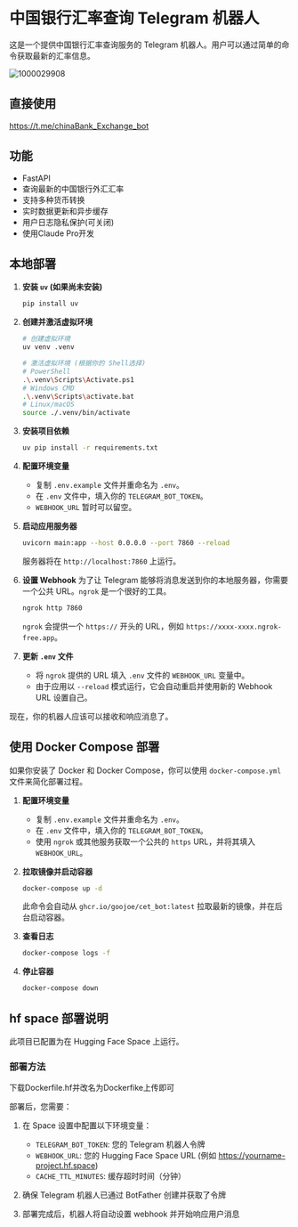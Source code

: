 # 中国银行汇率查询 Telegram 机器人

这是一个提供中国银行汇率查询服务的 Telegram 机器人。用户可以通过简单的命令获取最新的汇率信息。

![1000029908](https://github.com/user-attachments/assets/2ff522d4-26a6-4730-bf38-12bbb3b8717d)

## 直接使用

https://t.me/chinaBank_Exchange_bot

## 功能

- FastAPI
- 查询最新的中国银行外汇汇率
- 支持多种货币转换
- 实时数据更新和异步缓存
- 用户日志隐私保护(可关闭)
- 使用Claude Pro开发

## 本地部署

1.  **安装 `uv` (如果尚未安装)**
    ```bash
    pip install uv
    ```

2.  **创建并激活虚拟环境**
    ```bash
    # 创建虚拟环境
    uv venv .venv

    # 激活虚拟环境 (根据你的 Shell选择)
    # PowerShell
    .\.venv\Scripts\Activate.ps1
    # Windows CMD
    .\.venv\Scripts\activate.bat
    # Linux/macOS
    source ./.venv/bin/activate
    ```

3.  **安装项目依赖**
    ```bash
    uv pip install -r requirements.txt
    ```

4.  **配置环境变量**
    -   复制 `.env.example` 文件并重命名为 `.env`。
    -   在 `.env` 文件中，填入你的 `TELEGRAM_BOT_TOKEN`。
    -   `WEBHOOK_URL` 暂时可以留空。

5.  **启动应用服务器**
    ```bash
    uvicorn main:app --host 0.0.0.0 --port 7860 --reload
    ```
    服务器将在 `http://localhost:7860` 上运行。

6.  **设置 Webhook**
    为了让 Telegram 能够将消息发送到你的本地服务器，你需要一个公共 URL。`ngrok` 是一个很好的工具。
    ```bash
    ngrok http 7860
    ```
    `ngrok` 会提供一个 `https://` 开头的 URL，例如 `https://xxxx-xxxx.ngrok-free.app`。

7.  **更新 `.env` 文件**
    -   将 `ngrok` 提供的 URL 填入 `.env` 文件的 `WEBHOOK_URL` 变量中。
    -   由于应用以 `--reload` 模式运行，它会自动重启并使用新的 Webhook URL 设置自己。

现在，你的机器人应该可以接收和响应消息了。


## 使用 Docker Compose 部署

如果你安装了 Docker 和 Docker Compose，你可以使用 `docker-compose.yml` 文件来简化部署过程。

1.  **配置环境变量**
    -   复制 `.env.example` 文件并重命名为 `.env`。
    -   在 `.env` 文件中，填入你的 `TELEGRAM_BOT_TOKEN`。
    -   使用 `ngrok` 或其他服务获取一个公共的 `https` URL，并将其填入 `WEBHOOK_URL`。

2.  **拉取镜像并启动容器**
    ```bash
    docker-compose up -d
    ```
    此命令会自动从 `ghcr.io/goojoe/cet_bot:latest` 拉取最新的镜像，并在后台启动容器。

3.  **查看日志**
    ```bash
    docker-compose logs -f
    ```

4.  **停止容器**
    ```bash
    docker-compose down
    ```
## hf space 部署说明

此项目已配置为在 Hugging Face Space 上运行。

### 部署方法

下载Dockerfile.hf并改名为Dockerfike上传即可

部署后，您需要：

1. 在 Space 设置中配置以下环境变量：

   - `TELEGRAM_BOT_TOKEN`: 您的 Telegram 机器人令牌
   - `WEBHOOK_URL`: 您的 Hugging Face Space URL (例如 https://yourname-project.hf.space)
   - `CACHE_TTL_MINUTES`: 缓存超时时间（分钟）

2. 确保 Telegram 机器人已通过 BotFather 创建并获取了令牌

3. 部署完成后，机器人将自动设置 webhook 并开始响应用户消息
